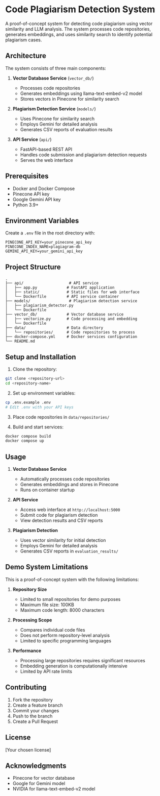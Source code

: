 # Code Plagiarism Detection System

A proof-of-concept system for detecting code plagiarism using vector similarity and LLM analysis. The system processes code repositories, generates embeddings, and uses similarity search to identify potential plagiarism cases.

## Architecture

The system consists of three main components:

1. **Vector Database Service** (`vector_db/`)

   - Processes code repositories
   - Generates embeddings using llama-text-embed-v2 model
   - Stores vectors in Pinecone for similarity search

2. **Plagiarism Detection Service** (`models/`)

   - Uses Pinecone for similarity search
   - Employs Gemini for detailed analysis
   - Generates CSV reports of evaluation results

3. **API Service** (`api/`)
   - FastAPI-based REST API
   - Handles code submission and plagiarism detection requests
   - Serves the web interface

## Prerequisites

- Docker and Docker Compose
- Pinecone API key
- Google Gemini API key
- Python 3.9+

## Environment Variables

Create a `.env` file in the root directory with:

```env
PINECONE_API_KEY=your_pinecone_api_key
PINECONE_INDEX_NAME=plagiagram-db
GEMINI_API_KEY=your_gemini_api_key
```

## Project Structure

```
.
├── api/                    # API service
│   ├── app.py             # FastAPI application
│   ├── static/            # Static files for web interface
│   └── Dockerfile         # API service container
├── models/                 # Plagiarism detection service
│   ├── plagiarism_detector.py
│   └── Dockerfile
├── vector_db/             # Vector database service
│   ├── vectorize.py       # Code processing and embedding
│   └── Dockerfile
├── data/                  # Data directory
│   └── repositories/      # Code repositories to process
├── docker-compose.yml     # Docker services configuration
└── README.md
```

## Setup and Installation

1. Clone the repository:

```bash
git clone <repository-url>
cd <repository-name>
```

2. Set up environment variables:

```bash
cp .env.example .env
# Edit .env with your API keys
```

3. Place code repositories in `data/repositories/`

4. Build and start services:

```bash
docker compose build
docker compose up
```

## Usage

1. **Vector Database Service**

   - Automatically processes code repositories
   - Generates embeddings and stores in Pinecone
   - Runs on container startup

2. **API Service**

   - Access web interface at `http://localhost:5000`
   - Submit code for plagiarism detection
   - View detection results and CSV reports

3. **Plagiarism Detection**
   - Uses vector similarity for initial detection
   - Employs Gemini for detailed analysis
   - Generates CSV reports in `evaluation_results/`

## Demo System Limitations

This is a proof-of-concept system with the following limitations:

1. **Repository Size**

   - Limited to small repositories for demo purposes
   - Maximum file size: 100KB
   - Maximum code length: 8000 characters

2. **Processing Scope**

   - Compares individual code files
   - Does not perform repository-level analysis
   - Limited to specific programming languages

3. **Performance**
   - Processing large repositories requires significant resources
   - Embedding generation is computationally intensive
   - Limited by API rate limits

## Contributing

1. Fork the repository
2. Create a feature branch
3. Commit your changes
4. Push to the branch
5. Create a Pull Request

## License

[Your chosen license]

## Acknowledgments

- Pinecone for vector database
- Google for Gemini model
- NVIDIA for llama-text-embed-v2 model
